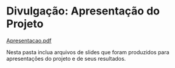 # Divulgação: Apresentação do Projeto
[Apresentacao.pdf](https://github.com/ICEI-PUC-Minas-PPLES-TI/plf-es-2022-1-ti1-7924100-t1-g4-comparacao-de-preco-2/files/8550391/Apresentacao.pdf)

Nesta pasta inclua arquivos de slides que foram produzidos para apresentações do projeto e de seus resultados.

